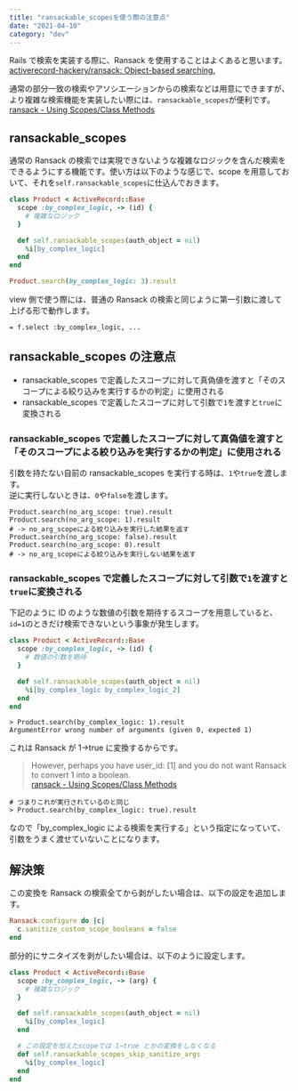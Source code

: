```yaml
---
title: "ransackable_scopesを使う際の注意点"
date: "2021-04-10"
category: "dev"
---
```


Rails で検索を実装する際に、Ransack を使用することはよくあると思います。
[activerecord-hackery/ransack: Object-based searching.](https://github.com/activerecord-hackery/ransack)

通常の部分一致の検索やアソシエーションからの検索などは用意にできますが、より複雑な検索機能を実装したい際には、`ransackable_scopes`が便利です。
[ransack - Using Scopes/Class Methods](https://github.com/activerecord-hackery/ransack#using-scopesclass-methods)

## ransackable_scopes

通常の Ransack の検索では実現できないような複雑なロジックを含んだ検索をできるようにする機能です。使い方は以下のような感じで、scope を用意しておいて、それを`self.ransackable_scopes`に仕込んでおきます。

```rb:product.rb
class Product < ActiveRecord::Base
  scope :by_complex_logic, -> (id) {
    # 複雑なロジック
  }

  def self.ransackable_scopes(auth_object = nil)
    %i[by_complex_logic]
  end
end
```

```rb
Product.search(by_complex_logic: 3).result
```

view 側で使う際には、普通の Ransack の検索と同じように第一引数に渡して上げる形で動作します。

```slim:index.html.slim
= f.select :by_complex_logic, ...
```

## ransackable_scopes の注意点

- ransackable_scopes で定義したスコープに対して真偽値を渡すと「そのスコープによる絞り込みを実行するかの判定」に使用される
- ransackable_scopes で定義したスコープに対して引数で`1`を渡すと`true`に変換される

### ransackable_scopes で定義したスコープに対して真偽値を渡すと「そのスコープによる絞り込みを実行するかの判定」に使用される

引数を持たない自前の ransackable_scopes を実行する時は、`1`や`true`を渡します。  
逆に実行しないときは、`0`や`false`を渡します。

```shell
Product.search(no_arg_scope: true).result
Product.search(no_arg_scope: 1).result
# -> no_arg_scopeによる絞り込みを実行した結果を返す
Product.search(no_arg_scope: false).result
Product.search(no_arg_scope: 0).result
# -> no_arg_scopeによる絞り込みを実行しない結果を返す
```

### ransackable_scopes で定義したスコープに対して引数で`1`を渡すと`true`に変換される

下記のように ID のような数値の引数を期待するスコープを用意していると、`id=1`のときだけ検索できないという事象が発生します。

```rb:product.rb
class Product < ActiveRecord::Base
  scope :by_complex_logic, -> (id) {
    # 数値の引数を期待
  }

  def self.ransackable_scopes(auth_object = nil)
    %i[by_complex_logic by_complex_logic_2]
  end
end
```

```shell
> Product.search(by_complex_logic: 1).result
ArgumentError wrong number of arguments (given 0, expected 1)
```

これは Ransack が 1→true に変換するからです。

> However, perhaps you have user_id: [1] and you do not want Ransack to convert 1 into a boolean.  
> [ransack - Using Scopes/Class Methods](https://github.com/activerecord-hackery/ransack#using-scopesclass-methods)

```shell
# つまりこれが実行されているのと同じ
> Product.search(by_complex_logic: true).result
```

なので「by_complex_logic による検索を実行する」という指定になっていて、引数をうまく渡せていないことになります。

## 解決策

この変換を Ransack の検索全てから剥がしたい場合は、以下の設定を追加します。

```rb:config/initializers/ransack.rb
Ransack.configure do |c|
  c.sanitize_custom_scope_booleans = false
end
```

部分的にサニタイズを剥がしたい場合は、以下のように設定します。

```rb:product.rb
class Product < ActiveRecord::Base
  scope :by_complex_logic, -> (arg) {
    # 複雑なロジック
  }

  def self.ransackable_scopes(auth_object = nil)
    %i[by_complex_logic]
  end

  # この設定を加えたscopeでは 1→true とかの変換をしなくなる
  def self.ransackable_scopes_skip_sanitize_args
    %i[by_complex_logic]
  end
end
```

